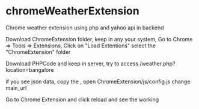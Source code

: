 # chromeWeatherExtension
Chrome weather extension using php and yahoo api in backend

Download ChromeExtension folder, keep in any your system, 
Go to Chrome => Tools => Extensions, Click on "Load Extentions" select the "ChromeExtension" folder

Download PHPCode and keep in server, try to access <hostURL>/weather.php?location=bangalore

if you see json data, copy the <hostURL>, open ChromeExtension/js/config.js change main_url

Go to Chrome Extension and click reload and see the working
